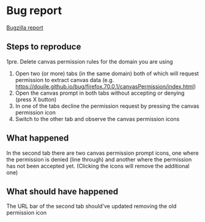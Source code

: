 # Bug report
[Bugzilla report]()
## Steps to reproduce
1pre. Delete canvas permission rules for the domain you are using
1. Open two (or more) tabs (in the same domain) both of which will request permission to extract canvas data (e.g.  https://douile.github.io/bug/firefox.70.0.1/canvasPermission/index.html)
2. Open the canvas prompt in both tabs without accepting or denying (press X button)
3. In one of the tabs decline the permission request by pressing the canvas permission icon
4. Switch to the other tab and observe the canvas permission icons
## What happened
In the second tab there are two canvas permission prompt icons, one where the permission is denied (line through) and another where the permission has not been accepted yet.
(Clicking the icons will remove the additional one)
## What should have happened
The URL bar of the second tab should've updated removing the old permission icon
